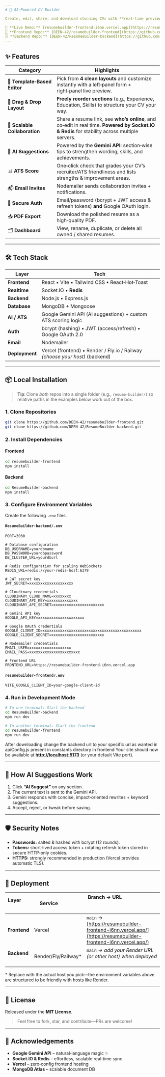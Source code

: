 ```yaml
---
# 🧠 AI‑Powered CV Builder

Create, edit, share, and download stunning CVs with **real‑time preview, multi‑user collaboration, AI‑powered suggestions, and ATS optimization**—all in one place.

🚀 **Live Demo:** [resumebuilder-frontend-i6nn.vercel.app](https://resumebuilder-frontend-i6nn.vercel.app/)
📂 **Frontend Repo:** [DEEN-42/resumebuilder-frontend](https://github.com/DEEN-42/resumebuilder-frontend)
🗄️ **Backend Repo:** [DEEN-42/ResumeBuilder-backend](https://github.com/DEEN-42/ResumeBuilder-backend)
---
```


## ✨ Features

| Category                      | Highlights                                                                                                                                   |
| ----------------------------- | -------------------------------------------------------------------------------------------------------------------------------------------- |
| 🎨 **Template‑Based Editor**  | Pick from **4 clean layouts** and customize instantly with a left‑panel form + right‑panel live preview.                                     |
| 🔄 **Drag & Drop Layout**     | **Freely reorder sections** (e.g., Experience, Education, Skills) to structure your CV your way.                                             |
| 🤝 **Scalable Collaboration** | Share a resume link, see **who’s online**, and co‑edit in real time. **Powered by Socket.IO & Redis** for stability across multiple servers. |
| 🧠 **AI Suggestions**         | Powered by the **Gemini API**: section‑wise tips to strengthen wording, skills, and achievements.                                            |
| 📊 **ATS Score**              | One‑click check that grades your CV’s recruiter/ATS friendliness and lists strengths & improvement areas.                                    |
| 📬 **Email Invites**          | Nodemailer sends collaboration invites + notifications.                                                                                      |
| 🔐 **Secure Auth**            | Email/password (bcrypt + JWT access & refresh tokens) **and** Google OAuth login.                                                            |
| 📥 **PDF Export**             | Download the polished resume as a high‑quality PDF.                                                                                          |
| 🗂 **Dashboard**               | View, rename, duplicate, or delete all owned / shared resumes.                                                                               |

---

## 🛠️ Tech Stack

| Layer          | Tech                                                                         |
| -------------- | ---------------------------------------------------------------------------- |
| **Frontend**   | React • Vite • Tailwind CSS • React‑Hot‑Toast                                |
| **Realtime**   | Socket.IO • **Redis**                                                        |
| **Backend**    | Node.js • Express.js                                                         |
| **Database**   | MongoDB + Mongoose                                                           |
| **AI / ATS**   | Google Gemini API (AI suggestions) + custom ATS scoring logic                |
| **Auth**       | bcrypt (hashing) • JWT (access/refresh) • Google OAuth 2.0                   |
| **Email**      | Nodemailer                                                                   |
| **Deployment** | Vercel (frontend) • Render / Fly.io / Railway _(choose your host)_ (backend) |

---

## 📦 Local Installation

> **Tip:** Clone _both_ repos into a single folder (e.g., `resume‑builder/`) so relative paths in the examples below work out of the box.

### 1\. Clone Repositories

```bash
git clone https://github.com/DEEN-42/resumebuilder-frontend.git
git clone https://github.com/DEEN-42/ResumeBuilder-backend.git
```

### 2\. Install Dependencies

#### Frontend

```bash
cd resumebuilder-frontend
npm install
```

#### Backend

```bash
cd ResumeBuilder-backend
npm install
```

### 3\. Configure Environment Variables

Create the following `.env` files.

#### `ResumeBuilder-backend/.env`

```env
PORT=3030

# Database configuration
DB_USERNAME=yourdbname
DB_PASSWORD=yourdbpassword
DB_CLUSTER_URL=yourdburl

# Redis configuration for scaling WebSockets
REDIS_URL=redis://your-redis-host:6379

# JWT secret key
JWT_SECRET=xxxxxxxxxxxxxxxxxxxx

# Cloudinary credentials
CLOUDINARY_CLOUD_NAME=xxxxxxxx
CLOUDINARY_API_KEY=xxxxxxxxxxxxxx
CLOUDINARY_API_SECRET=xxxxxxxxxxxxxxxxxxxxxxx

# Gemini API key
GOOGLE_API_KEY=xxxxxxxxxxxxxxxxxxxxx

# Google OAuth credentials
GOOGLE_CLIENT_ID=xxxxxxxxxxxxxxxxxxxxxxxxxxxxxxxxxxxxxxxxxxxxx
GOOGLE_CLIENT_SECRET=xxxxxxxxxxxxxxxxxxxxxxxx

# Nodemailer credentials
EMAIL_USER=xxxxxxxxxxxxxxxxxxx
EMAIL_PASS=xxxxxxxxxxxxxxxxxxxxxxx

# Frontend URL
FRONTEND_URL=https://resumebuilder-frontend-i6nn.vercel.app
```

#### `resumebuilder-frontend/.env`

```env
VITE_GOOGLE_CLIENT_ID=your-google-client-id
```

### 4\. Run in Development Mode

```bash
# In one terminal: Start the backend
cd ResumeBuilder-backend
npm run dev
```

```bash
# In another terminal: Start the frontend
cd resumebuilder-frontend
npm run dev
```

After downloading change the backend url to your specific url as wanted in apiConfig.js present in constants directory in frontend
Your site should now be available at **[http://localhost:5173](https://www.google.com/search?q=http://localhost:5173)** (or your default Vite port).

---

## 🤖 How AI Suggestions Work

1.  Click **“AI Suggest”** on any section.
2.  The current text is sent to the Gemini API.
3.  Gemini responds with concise, impact‑oriented rewrites + keyword suggestions.
4.  Accept, reject, or tweak before saving.

---

## 🛡️ Security Notes

- **Passwords:** salted & hashed with bcrypt (12 rounds).
- **Tokens:** short‑lived access token + rotating refresh token stored in secure HTTP‑only cookies.
- **HTTPS:** strongly recommended in production (Vercel provides automatic TLS).

---

## 🚀 Deployment

| Layer         | Service               | Branch → URL                                                                                                 |
| ------------- | --------------------- | ------------------------------------------------------------------------------------------------------------ |
| **Frontend**  | Vercel                | `main` → [https://resumebuilder-frontend-i6nn.vercel.app/](https://resumebuilder-frontend-i6nn.vercel.app/)  |
| **Backend**   | Render/Fly/Railway\*  | `main` → _add your Render URL (or other host) when deployed_                                                 |

\* Replace with the actual host you pick—the environment variables above are structured to be friendly with hosts like Render.

---

## 📜 License

Released under the **MIT License**.

> Feel free to fork, star, and contribute—PRs are welcome\!

---

## 🙌 Acknowledgements

- **Google Gemini API** – natural‑language magic ✨
- **Socket.IO & Redis** – effortless, scalable real‑time sync
- **Vercel** – zero‑config frontend hosting
- **MongoDB Atlas** – scalable document DB
